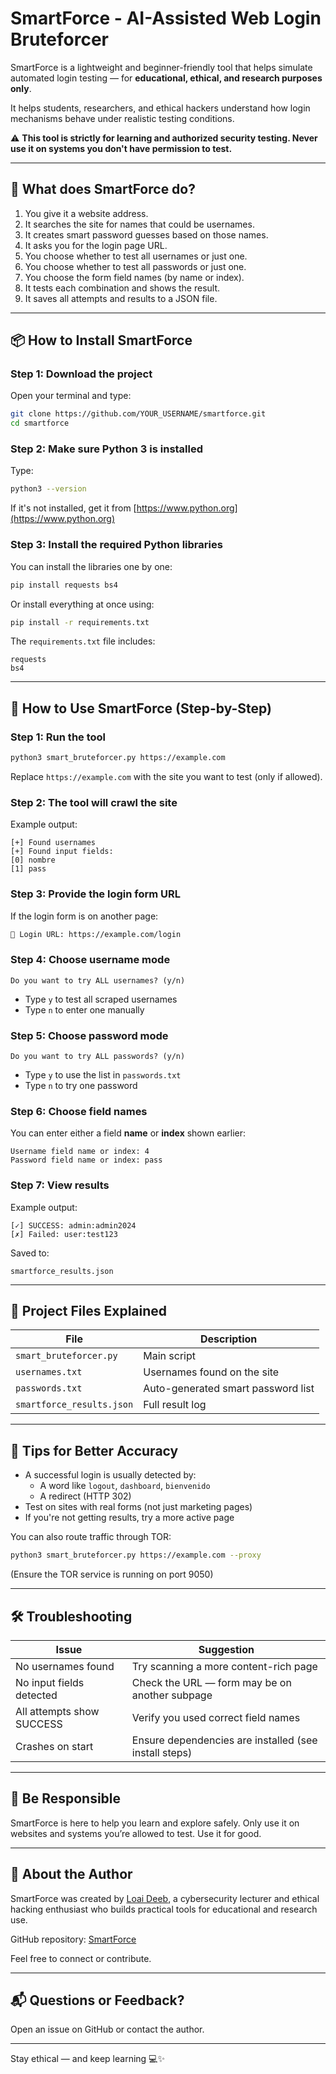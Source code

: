 # SmartForce - AI-Assisted Web Login Bruteforcer

SmartForce is a lightweight and beginner-friendly tool that helps simulate automated login testing — for **educational, ethical, and research purposes only**.

It helps students, researchers, and ethical hackers understand how login mechanisms behave under realistic testing conditions.

⚠️ **This tool is strictly for learning and authorized security testing. Never use it on systems you don't have permission to test.**

---

## 🧠 What does SmartForce do?

1. You give it a website address.
2. It searches the site for names that could be usernames.
3. It creates smart password guesses based on those names.
4. It asks you for the login page URL.
5. You choose whether to test all usernames or just one.
6. You choose whether to test all passwords or just one.
7. You choose the form field names (by name or index).
8. It tests each combination and shows the result.
9. It saves all attempts and results to a JSON file.

---

## 📦 How to Install SmartForce

### Step 1: Download the project
Open your terminal and type:
```bash
git clone https://github.com/YOUR_USERNAME/smartforce.git
cd smartforce
```

### Step 2: Make sure Python 3 is installed
Type:
```bash
python3 --version
```
If it's not installed, get it from [https://www.python.org](https://www.python.org)

### Step 3: Install the required Python libraries
You can install the libraries one by one:
```bash
pip install requests bs4
```

Or install everything at once using:
```bash
pip install -r requirements.txt
```
The `requirements.txt` file includes:
```
requests
bs4
```

---

## 🚀 How to Use SmartForce (Step-by-Step)

### Step 1: Run the tool
```bash
python3 smart_bruteforcer.py https://example.com
```
Replace `https://example.com` with the site you want to test (only if allowed).

### Step 2: The tool will crawl the site
Example output:
```
[+] Found usernames
[+] Found input fields:
[0] nombre
[1] pass
```

### Step 3: Provide the login form URL
If the login form is on another page:
```bash
🔗 Login URL: https://example.com/login
```

### Step 4: Choose username mode
```
Do you want to try ALL usernames? (y/n)
```
- Type `y` to test all scraped usernames
- Type `n` to enter one manually

### Step 5: Choose password mode
```
Do you want to try ALL passwords? (y/n)
```
- Type `y` to use the list in `passwords.txt`
- Type `n` to try one password

### Step 6: Choose field names
You can enter either a field **name** or **index** shown earlier:
```
Username field name or index: 4
Password field name or index: pass
```

### Step 7: View results
Example output:
```
[✓] SUCCESS: admin:admin2024
[✗] Failed: user:test123
```
Saved to:
```
smartforce_results.json
```

---

## 📁 Project Files Explained

| File                      | Description                          |
|---------------------------|--------------------------------------|
| `smart_bruteforcer.py`    | Main script                          |
| `usernames.txt`           | Usernames found on the site          |
| `passwords.txt`           | Auto-generated smart password list   |
| `smartforce_results.json` | Full result log                      |

---

## 🧩 Tips for Better Accuracy

- A successful login is usually detected by:
  - A word like `logout`, `dashboard`, `bienvenido`
  - A redirect (HTTP 302)
- Test on sites with real forms (not just marketing pages)
- If you're not getting results, try a more active page

You can also route traffic through TOR:
```bash
python3 smart_bruteforcer.py https://example.com --proxy
```
(Ensure the TOR service is running on port 9050)

---

## 🛠️ Troubleshooting

| Issue                             | Suggestion                                               |
|----------------------------------|----------------------------------------------------------|
| No usernames found               | Try scanning a more content-rich page                   |
| No input fields detected         | Check the URL — form may be on another subpage         |
| All attempts show SUCCESS        | Verify you used correct field names                     |
| Crashes on start                 | Ensure dependencies are installed (see install steps)   |

---

## 🧾 Be Responsible
SmartForce is here to help you learn and explore safely.
Only use it on websites and systems you’re allowed to test.
Use it for good.

---

## 🙋 About the Author

SmartForce was created by [Loai Deeb](https://www.linkedin.com/in/loai-deeb/), a cybersecurity lecturer and ethical hacking enthusiast who builds practical tools for educational and research use.

GitHub repository: [SmartForce](https://github.com/tinkerlev/)

Feel free to connect or contribute.

---

## 📬 Questions or Feedback?
Open an issue on GitHub or contact the author.

---

Stay ethical — and keep learning 💻✨
